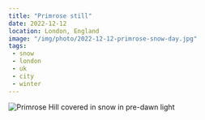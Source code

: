 ```yaml
---
title: "Primrose still"
date: 2022-12-12
location: London, England
image: "/img/photo/2022-12-12-primrose-snow-day.jpg"
tags:
 - snow
 - london
 - uk
 - city
 - winter
---
```


![Primrose Hill covered in snow in pre-dawn light](/img/photo/2022-12-12-primrose-snow-day.jpg)

